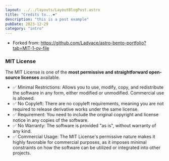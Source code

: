 ```yaml
---
layout: ../../layouts/LayoutBlogPost.astro
title: "Credits to...❤️"
description: "this is a post example"
pubDate: 2023-12-29
category: "intro"
---
```


* Forked from: https://github.com/Ladvace/astro-bento-portfolio?tab=MIT-1-ov-file


### MIT License

The MIT License is one of the **most permissive and straightforward open-source licenses** available.

* ✅ Minimal Restrictions: Allows you to use, modify, copy, and redistribute the software in any form, either modified or unmodified. Commercial use is allowed.
* ✅ No Copyleft: There are no copyleft requirements, meaning you are not required to release derivative works under the same license.
* ✅ Requirement: You need to include the original copyright and license notice in any copies of the software.
* ✅ No Warranty: The software is provided "as is", without warranty of any kind.
* ✅ Commercial Usage: The MIT License's permissive nature makes it highly favorable for commercial purposes, as it imposes minimal constraints on how the software can be utilized or integrated into other projects.
